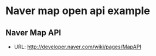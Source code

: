 # Naver map open api example

## Naver Map API
  - URL: http://developer.naver.com/wiki/pages/MapAPI
  
  
